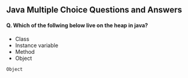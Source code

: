 ## Java Multiple Choice Questions and Answers


#### Q. Which of the follwing below live on the heap in java?
* Class
* Instance variable
* Method
* Object
```
Object
```